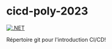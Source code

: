 # cicd-poly-2023

[![.NET](https://github.com/oli-azure/cicd-poly-2023/actions/workflows/dotnet.yml/badge.svg)](https://github.com/oli-azure/cicd-poly-2023/actions/workflows/dotnet.yml)

Répertoire git pour l'introduction CI/CD!
